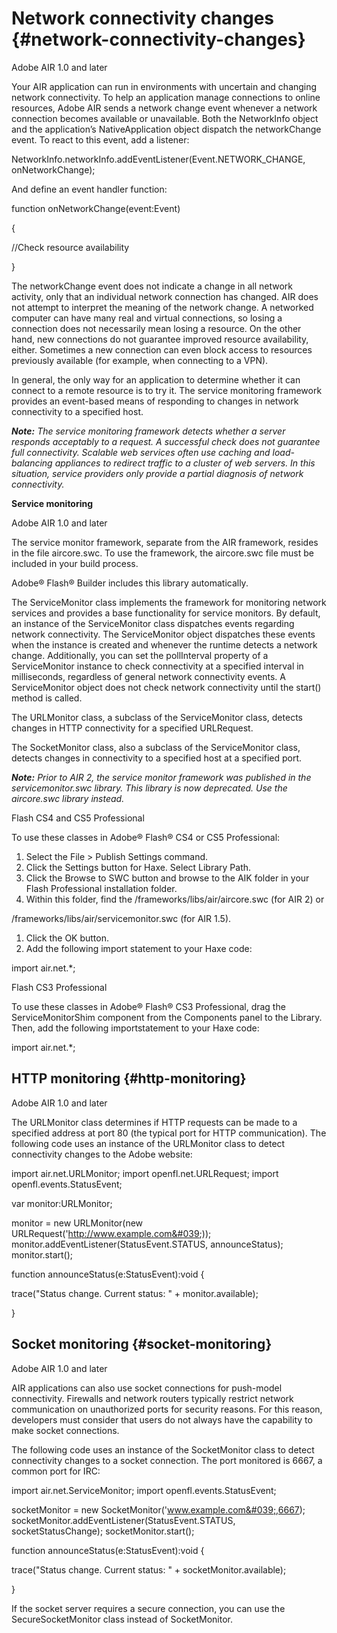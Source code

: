 # Network connectivity changes {#network-connectivity-changes}

Adobe AIR 1.0 and later

Your AIR application can run in environments with uncertain and changing network connectivity. To help an application manage connections to online resources, Adobe AIR sends a network change event whenever a network connection becomes available or unavailable. Both the NetworkInfo object and the application’s NativeApplication object dispatch the networkChange event. To react to this event, add a listener:

NetworkInfo.networkInfo.addEventListener(Event.NETWORK_CHANGE, onNetworkChange);

And define an event handler function:

function onNetworkChange(event:Event)

{

//Check resource availability

}

The networkChange event does not indicate a change in all network activity, only that an individual network connection has changed. AIR does not attempt to interpret the meaning of the network change. A networked computer can have many real and virtual connections, so losing a connection does not necessarily mean losing a resource. On the other hand, new connections do not guarantee improved resource availability, either. Sometimes a new connection can even block access to resources previously available (for example, when connecting to a VPN).

In general, the only way for an application to determine whether it can connect to a remote resource is to try it. The service monitoring framework provides an event-based means of responding to changes in network connectivity to a specified host.

**_Note:_** _The service monitoring framework detects whether a server responds acceptably to a request. A successful check does not guarantee full connectivity. Scalable web services often use caching and load-balancing appliances to redirect traffic to a cluster of web servers. In this situation, service providers only provide a partial diagnosis of network connectivity._

**Service monitoring**

Adobe AIR 1.0 and later

The service monitor framework, separate from the AIR framework, resides in the file aircore.swc. To use the framework, the aircore.swc file must be included in your build process.

Adobe® Flash® Builder includes this library automatically.

The ServiceMonitor class implements the framework for monitoring network services and provides a base functionality for service monitors. By default, an instance of the ServiceMonitor class dispatches events regarding network connectivity. The ServiceMonitor object dispatches these events when the instance is created and whenever the runtime detects a network change. Additionally, you can set the pollInterval property of a ServiceMonitor instance to check connectivity at a specified interval in milliseconds, regardless of general network connectivity events. A ServiceMonitor object does not check network connectivity until the start() method is called.

The URLMonitor class, a subclass of the ServiceMonitor class, detects changes in HTTP connectivity for a specified URLRequest.

The SocketMonitor class, also a subclass of the ServiceMonitor class, detects changes in connectivity to a specified host at a specified port.

**_Note:_** _Prior to AIR 2, the service monitor framework was published in the servicemonitor.swc library. This library is now deprecated. Use the aircore.swc library instead._

Flash CS4 and CS5 Professional

To use these classes in Adobe® Flash® CS4 or CS5 Professional:

1.  Select the File &gt; Publish Settings command.
2.  Click the Settings button for Haxe\. Select Library Path.
3.  Click the Browse to SWC button and browse to the AIK folder in your Flash Professional installation folder.
4.  Within this folder, find the /frameworks/libs/air/aircore.swc (for AIR 2) or

/frameworks/libs/air/servicemonitor.swc (for AIR 1.5).

1.  Click the OK button.
2.  Add the following import statement to your Haxe code:

import air.net.*;

Flash CS3 Professional

To use these classes in Adobe® Flash® CS3 Professional, drag the ServiceMonitorShim component from the Components panel to the Library. Then, add the following importstatement to your Haxe code:

import air.net.*;

## HTTP monitoring {#http-monitoring}

Adobe AIR 1.0 and later

The URLMonitor class determines if HTTP requests can be made to a specified address at port 80 (the typical port for HTTP communication). The following code uses an instance of the URLMonitor class to detect connectivity changes to the Adobe website:

import air.net.URLMonitor;
import openfl.net.URLRequest;
import openfl.events.StatusEvent;

var monitor:URLMonitor;

monitor = new URLMonitor(new URLRequest(&#039;http://www.example.com&#039;)); monitor.addEventListener(StatusEvent.STATUS, announceStatus); monitor.start();

function announceStatus(e:StatusEvent):void {

trace(&quot;Status change. Current status: &quot; + monitor.available);

}

## Socket monitoring {#socket-monitoring}

Adobe AIR 1.0 and later

AIR applications can also use socket connections for push-model connectivity. Firewalls and network routers typically restrict network communication on unauthorized ports for security reasons. For this reason, developers must consider that users do not always have the capability to make socket connections.

The following code uses an instance of the SocketMonitor class to detect connectivity changes to a socket connection. The port monitored is 6667, a common port for IRC:

import air.net.ServiceMonitor; import openfl.events.StatusEvent;

socketMonitor = new SocketMonitor(&#039;www.example.com&#039;,6667); socketMonitor.addEventListener(StatusEvent.STATUS, socketStatusChange); socketMonitor.start();

function announceStatus(e:StatusEvent):void {

trace(&quot;Status change. Current status: &quot; + socketMonitor.available);

}

If the socket server requires a secure connection, you can use the SecureSocketMonitor class instead of SocketMonitor.